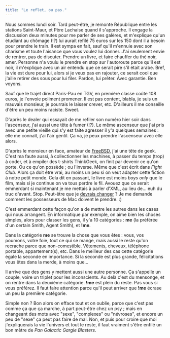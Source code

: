 ```yaml
---
title: "Le reflet, ou pas."
---
```


Nous sommes lundi soir. Tard peut-être, je remonte République entre les
stations Saint-Maur, et Père Lachaise quand il s'approche. Il engage la
discussion deux minutes pour me parler de ses galères, et m'explique qu'un
étudiant au chômage (!?) lui aurait refilé 75 euros sur les 150 dont il a
besoin pour prendre le train. Il est sympa en fait, sauf qu'il m'ennuie avec
son charisme et toute l'aisance que vous voulez lui donner. J'ai seulement
envie de rentrer, pas de discuter. Prendre un livre, et faire chauffer du thé
noir, amer. Personne n'a voulu le prendre en stop sur l'autoroute parce qu'il
est noir, il m'explique avec un air entendu que ce serait pire s'il était
arabe. Bref, la vie est dure pour lui, alors si je veux pas en rajouter, ce
serait cool que j'aille retirer des sous pour lui filer. Pardon, lui prêter.
Avec garantie. Ben voyons.

Sauf que le trajet direct Paris-Pau en TGV, en première classe coûte 108
euros, je l'envoie poliment promener. Il est pas content, blabla, je suis un
mauvais monsieur, je pourrais le laisser crever, etc. D'ailleurs il me
conseille d'être un peu moins raciste. Sweet.

D'après le dealer qui essayait de me refiler son numéro hier soir dans
l'ascenseur, j'ai aussi une tête à fumer (!?). Le même ascenseur que j'ai pris
avec une petite vieille qui s'y est faite agresser il y'a quelques semaines :
elle me connaît, j'ai l'air gentil. Ça va, je peux prendre l'ascenseur avec
elle alors.

D'après le monsieur en face, amateur de [FreeBSD](http://www.freebsd.org),
j'ai une tête de geek. C'est ma faute aussi, à collectionner les machines, à
passer du temps (trop) à coder, et à empiler des t-shirts ThinkGeek, on finit
par devenir ce qu'on porte. Ou ce qu'on possède ; ou l'inverse. Même que c'est
écrit dans _Fight Club_. Alors ça doit être vrai, au moins un peu si on veut
adapter cette fiction à notre petit monde. Cela dit en passant, le livre est
moins _boys only_ que le film, mais si je continue on va tous perdre le fil.
Avouez que ce serait emmerdant si maintenant je me mettais à parler d'XML, au
lieu de... euh du truc d'avant. Stop. Peut-être que je [devrais
changer](http://www.comboutique.com/g33k/) ? Je me demande comment les
possesseurs de Mac doivent le prendre. :)

C'est emmerdant cette façon qu'on a de mettre les autres dans les cases qui
nous arrangent. En informatique par exemple, on aime bien les choses simples,
alors pour classer les gens, il y'a 10 catégories : **me** (la préférée d'un
certain Smith, Agent Smith), et **!me**.

Dans la catégorie **me** se trouve la chose que vous êtes : vous, vos poumons,
votre foie, tout ce qui se mange, mais aussi le reste qu'on recrache parce que
non-comestible. Vêtements, cheveux, téléphone portable, appartement(s), etc.
Dans le meilleur des cas cette catégorie égale la seconde en importance. Si la
seconde est plus grande, félicitations vous êtes dans la merde, à moins que...

Il arrive que des gens y mettent aussi une autre personne. Ça s'appelle un
couple, voire un triplet pour les inconscients. Au delà c'est du mensonge, et
on rentre dans la deuxième catégorie. **!me** est plein du reste. Pas vous si
vous préférez. Il faut faire attention parce qu'il peut arriver que **!me**
écrase un peu la première catégorie.

Simple non ? Bon alors on efface tout et on oublie, parce que c'est pas comme
ça que ça marche, à part peut-être chez un psy ; mais en changeant des mots
avec "sexe", "complexes" ou "névroses", et encore un peu de "sexe" ça peut pas
faire de mal. Non, et puis pour croire que moi j'expliquerais la vie l'univers
et tout le reste, il faut vraiment s'être enfilé un bon mètre de _Pan Galactic
Gargle Blasters_.

